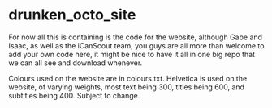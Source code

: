 drunken_octo_site
=================

For now all this is containing is the code for the website, although Gabe and Isaac, as well as the iCanScout team, you guys are all more than welcome to add your own code here, it might be nice to have it all in one big repo that we can all see and download whenever.

Colours used on the website are in colours.txt. Helvetica is used on the website, of varying weights, most text being 300, titles being 600, and subtitles being 400. Subject to change. 
